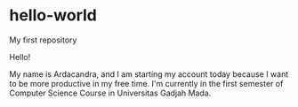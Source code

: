 # hello-world
My first repository

Hello!

My name is Ardacandra, and I am starting my account today because I want to be more productive in my free time. I'm currently in the first semester of Computer Science Course in Universitas Gadjah Mada.
